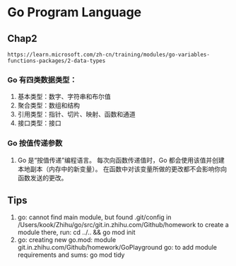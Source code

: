 # Go Program Language
## Chap2
```
https://learn.microsoft.com/zh-cn/training/modules/go-variables-functions-packages/2-data-types
```
### Go 有四类数据类型：
1. 基本类型：数字、字符串和布尔值 
2. 聚合类型：数组和结构 
3. 引用类型：指针、切片、映射、函数和通道 
4. 接口类型：接口

###  Go 按值传递参数
1. Go 是“按值传递”编程语言。 每次向函数传递值时，Go 都会使用该值并创建本地副本（内存中的新变量）。 在函数中对该变量所做的更改都不会影响你向函数发送的更改。

## Tips
1. go: cannot find main module, but found .git/config in /Users/kook/Zhihu/go/src/git.in.zhihu.com/Github/homework
   to create a module there, run:
   cd ../.. && go mod init
2. go: creating new go.mod: module git.in.zhihu.com/Github/homework/GoPlayground
   go: to add module requirements and sums:
   go mod tidy